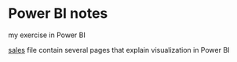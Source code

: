 # Power BI notes

my exercise in Power BI

[sales](https://gitlab.com/imanursar/power-bi-notes/-/blob/master/sales.pbix) file contain several pages that explain visualization in Power BI

